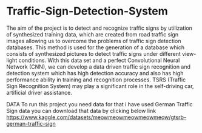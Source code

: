 # Traffic-Sign-Detection-System
The aim of the project is to detect and recognize traffic signs by utilization of synthesized training data, 
which are created from road traffic sign images allowing us to overcome the problems of traffic sign detection databases. 
This method is used for the generation of a database which consists of synthesized pictures to detect traffic signs under different view-light conditions. 
With this data set and a perfect Convolutional Neural Network (CNN), we can develop a data driven traffic sign recognition 
and detection system which has high detection accuracy and also has high performance ability in training and recognition processes. 
TSRS (Traffic Sign Recognition System) may play a significant role in the self-driving car, artificial driver assistance.


DATA 
 To run this project you need data for that i have used German Traffic Sign data
 you can download that data by clicking  below link
 https://www.kaggle.com/datasets/meowmeowmeowmeowmeow/gtsrb-german-traffic-sign
 
